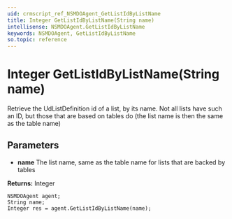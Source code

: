 ```yaml
---
uid: crmscript_ref_NSMDOAgent_GetListIdByListName
title: Integer GetListIdByListName(String name)
intellisense: NSMDOAgent.GetListIdByListName
keywords: NSMDOAgent, GetListIdByListName
so.topic: reference
---
```


# Integer GetListIdByListName(String name)

Retrieve the UdListDefinition id of a list, by its name. Not all lists have such an ID, but those that are based on tables do (the list name is then the same as the table name)

## Parameters

* **name** The list name, same as the table name for lists that are backed by tables

**Returns:** Integer

```crmscript
NSMDOAgent agent;
String name;
Integer res = agent.GetListIdByListName(name);
```

